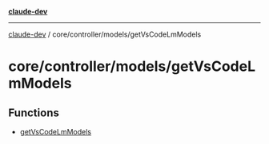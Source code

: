 [**claude-dev**](../../../../README.md)

***

[claude-dev](../../../../README.md) / core/controller/models/getVsCodeLmModels

# core/controller/models/getVsCodeLmModels

## Functions

- [getVsCodeLmModels](functions/getVsCodeLmModels.md)
